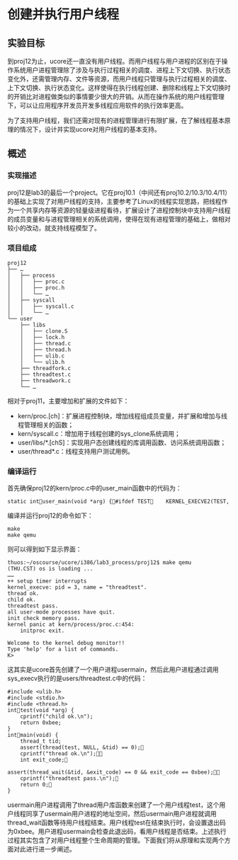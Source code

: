 # 创建并执行用户线程

## 实验目标

到proj12为止，ucore还一直没有用户线程。而用户线程与用户进程的区别在于操作系统用户进程管理除了涉及与执行过程相关的调度、进程上下文切换、执行状态变化外，还需管理内存、文件等资源，而用户线程只管理与执行过程相关的调度、上下文切换、执行状态变化。这样使得在执行线程创建、删除和线程上下文切换时的开销比对进程做类似的事情要少很大的开销。从而在操作系统的用户线程管理下，可以让应用程序开发员开发多线程应用软件的执行效率更高。

为了支持用户线程，我们还需对现有的进程管理进行有限扩展，在了解线程基本原理的情况下，设计并实现ucore对用户线程的基本支持。

## 概述

### 实现描述

proj12是lab3的最后一个project。它在proj10.1（中间还有proj10.2/10.3/10.4/11）的基础上实现了对用户线程的支持，主要参考了Linux的线程实现思路，把线程作为一个共享内存等资源的轻量级进程看待，扩展设计了进程控制块中支持用户线程的成员变量和与进程管理相关的系统调用，使得在现有进程管理的基础上，做相对较小的改动，就支持线程模型了。

### 项目组成

    proj12
    ├── …
    │   ├── process
    │   │   ├── proc.c
    │   │   ├── proc.h
    │   │   └── …
    │   ├── syscall
    │   │   ├── syscall.c
    │   │   └── …
    └── user
        ├── libs
        │   ├── clone.S
        │   ├── lock.h
        │   ├── thread.c
        │   ├── thread.h
        │   ├── ulib.c
        │   └── ulib.h
        ├── threadfork.c
        ├── threadtest.c
        ├── threadwork.c
        └── …

相对于proj11，主要增加和扩展的文件如下：

* kern/proc.[ch]：扩展进程控制块，增加线程组成员变量，并扩展和增加与线程管理相关的函数；
* kern/syscall.c：增加用于线程创建的sys_clone系统调用；
* user/libs/*.[chS]：实现用户态创建线程的库调用函数、访问系统调用函数；
* user/thread*.c：线程支持用户测试用例。

### 编译运行

首先确保proj12的kern/proc.c中的user_main函数中的代码为：

    static intuser_main(void *arg) {#ifdef TEST    KERNEL_EXECVE2(TEST, TESTSTART, TESTSIZE);#else    KERNEL_EXECVE(threadtest);#endif    panic("user_main execve failed.\n");}


编译并运行proj12的命令如下：

    make
    make qemu

则可以得到如下显示界面：

    thuos:~/oscourse/ucore/i386/lab3_process/proj12$ make qemu
    (THU.CST) os is loading ...
    ……
    ++ setup timer interrupts
    kernel_execve: pid = 3, name = "threadtest".
    thread ok.
    child ok.
    threadtest pass.
    all user-mode processes have quit.
    init check memory pass.
    kernel panic at kern/process/proc.c:454:
        initproc exit.

    Welcome to the kernel debug monitor!!
    Type 'help' for a list of commands.
    K>

  这其实是ucore首先创建了一个用户进程usermain，然后此用户进程通过调用sys_execv执行的是users/threadtest.c中的代码：

    #include <ulib.h>
	#include <stdio.h>
    #include <thread.h>
	inttest(void *arg) {
    	cprintf("child ok.\n");
		return 0xbee;
    }
	intmain(void) {
    	thread_t tid;
		assert(thread(test, NULL, &tid) == 0);   
        cprintf("thread ok.\n");    
		int exit_code;    
        assert(thread_wait(&tid, &exit_code) == 0 && exit_code == 0xbee);    
		cprintf("threadtest pass.\n");    
        return 0;
	}

usermain用户进程调用了thread用户库函数来创建了一个用户线程test，这个用户线程同享了usermain用户进程的地址空间，然后usermain用户进程就调用thread_wait函数等待用户线程结束。用户线程test在结束执行时，会设置退出码为0xbee。用户进程usermain会检查此退出码，看用户线程是否结束。上述执行过程其实包含了对用户线程整个生命周期的管理。下面我们将从原理和实现两个方面对此进行进一步阐述。


